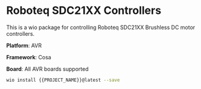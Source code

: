# Roboteq SDC21XX Controllers

This is a wio package for controlling Roboteq SDC21XX Brushless DC motor controllers.

**Platform**: AVR

**Framework**: Cosa

**Board**: All AVR boards supported

```bash
wio install {{PROJECT_NAME}}@latest --save
```
